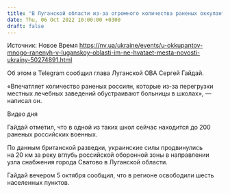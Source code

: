 ```yaml
---
title: "В Луганской области из-за огромного количества раненых оккупанты обустраивают больницы в школах — глава ОВА"
date: Thu, 06 Oct 2022 10:00:00 +0300
draft: false
---
```

Источник: Новое Время https://nv.ua/ukraine/events/u-okkupantov-mnogo-ranenyh-v-luganskoy-oblasti-im-ne-hvataet-mesta-novosti-ukrainy-50274891.html


 Об этом в Telegram сообщил глава Луганской ОВА Сергей Гайдай.

«Впечатляет количество раненых россиян, которые из-за перегрузки местных лечебных заведений обустраивают больницы в школах», — написал он.

 Видео дня   

Гайдай отметил, что в одной из таких школ сейчас находится до 200 раненых российских военных.

По данным британской разведки, украинские силы продвинулись на 20 км за реку вглубь российской оборонной зоны в направлении узла снабжения города Сватово в Луганской области.

 Гайдай вечером 5 октября сообщил, что в регионе освободили шесть населенных пунктов.
